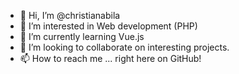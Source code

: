 - 👋 Hi, I’m @christianabila
- 👀 I’m interested in Web development (PHP)
- 🌱 I’m currently learning Vue.js
- 💞️ I’m looking to collaborate on interesting projects.
- 📫 How to reach me ... right here on GitHub!

<!---
christianabila/christianabila is a ✨ special ✨ repository because its `README.md` (this file) appears on your GitHub profile.
You can click the Preview link to take a look at your changes.
--->
